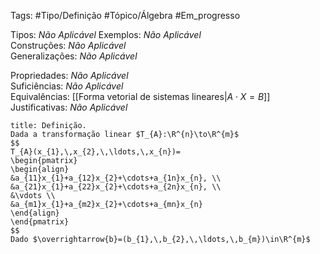 Tags: #Tipo/Definição #Tópico/Álgebra #Em_progresso

Tipos: _Não Aplicável_ 
Exemplos: _Não Aplicável_  
Construções: _Não Aplicável_  
Generalizações: _Não Aplicável_

Propriedades: _Não Aplicável_  
Suficiências: _Não Aplicável_  
Equivalências: [[Forma vetorial de sistemas lineares|$A\cdot X=B$]]
Justificativas: _Não Aplicável_

```ad-abstract
title: Definição.
Dada a transformação linear $T_{A}:\R^{n}\to\R^{m}$
$$
T_{A}(x_{1},\,x_{2},\,\ldots,\,x_{n})=
\begin{pmatrix}
\begin{align}
&a_{11}x_{1}+a_{12}x_{2}+\cdots+a_{1n}x_{n}, \\ 
&a_{21}x_{1}+a_{22}x_{2}+\cdots+a_{2n}x_{n}, \\ 
&\vdots \\
&a_{m1}x_{1}+a_{m2}x_{2}+\cdots+a_{mn}x_{n} 
\end{align}
\end{pmatrix}
$$
Dado $\overrightarrow{b}=(b_{1},\,b_{2},\,\ldots,\,b_{m})\in\R^{m}$
```
